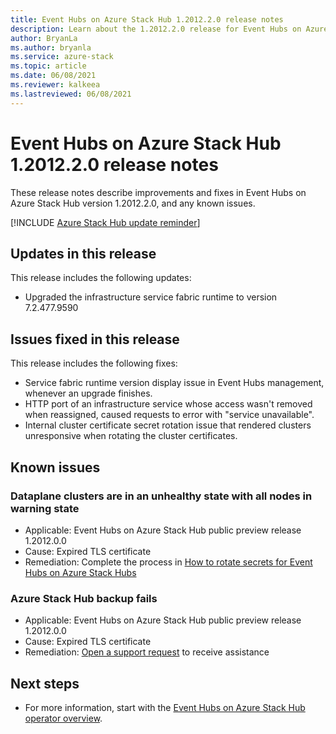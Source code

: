 ```yaml
---
title: Event Hubs on Azure Stack Hub 1.2012.2.0 release notes 
description: Learn about the 1.2012.2.0 release for Event Hubs on Azure Stack Hub, including bug fixes, features, and how to install the update.
author: BryanLa
ms.author: bryanla
ms.service: azure-stack
ms.topic: article
ms.date: 06/08/2021
ms.reviewer: kalkeea
ms.lastreviewed: 06/08/2021
---
```


# Event Hubs on Azure Stack Hub 1.2012.2.0 release notes

These release notes describe improvements and fixes in Event Hubs on Azure Stack Hub version 1.2012.2.0, and any known issues. 

[!INCLUDE [Azure Stack Hub update reminder](../includes/event-hubs-hub-update-banner.md)]

## Updates in this release

This release includes the following updates:

- Upgraded the infrastructure service fabric runtime to version 7.2.477.9590

## Issues fixed in this release

This release includes the following fixes:

- Service fabric runtime version display issue in Event Hubs management, whenever an upgrade finishes.
- HTTP port of an infrastructure service whose access wasn't removed when reassigned, caused requests to error with "service unavailable".
- Internal cluster certificate secret rotation issue that rendered clusters unresponsive when rotating the cluster certificates.

## Known issues 

### Dataplane clusters are in an unhealthy state with all nodes in warning state

- Applicable: Event Hubs on Azure Stack Hub public preview release 1.2012.0.0 
- Cause: Expired TLS certificate
- Remediation: Complete the process in [How to rotate secrets for Event Hubs on Azure Stack Hubs](event-hubs-rp-rotate-secrets.md)

### Azure Stack Hub backup fails

- Applicable: Event Hubs on Azure Stack Hub public preview release 1.2012.0.0
- Cause: Expired TLS certificate
- Remediation: [Open a support request](azure-stack-help-and-support-overview.md) to receive assistance

## Next steps

- For more information, start with the [Event Hubs on Azure Stack Hub operator overview](event-hubs-rp-overview.md).

